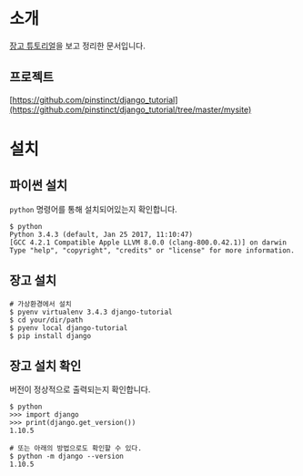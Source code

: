 # 소개
[장고 튜토리얼](http://django-document-korean.readthedocs.io/ko/latest/intro/index.html)을 보고 정리한 문서입니다.

## 프로젝트
[https://github.com/pinstinct/django_tutorial](https://github.com/pinstinct/django_tutorial/tree/master/mysite)


# 설치

## 파이썬 설치

`python` 명령어를 통해 설치되어있는지 확인합니다.

```shell
$ python
Python 3.4.3 (default, Jan 25 2017, 11:10:47)
[GCC 4.2.1 Compatible Apple LLVM 8.0.0 (clang-800.0.42.1)] on darwin
Type "help", "copyright", "credits" or "license" for more information.
```

## 장고 설치

```shell
# 가상환경에서 설치
$ pyenv virtualenv 3.4.3 django-tutorial
$ cd your/dir/path
$ pyenv local django-tutorial
$ pip install django
```

## 장고 설치 확인

버전이 정상적으로 출력되는지 확인합니다.

```shell
$ python
>>> import django
>>> print(django.get_version())
1.10.5

# 또는 아래의 방법으로도 확인할 수 있다.
$ python -m django --version
1.10.5
```
